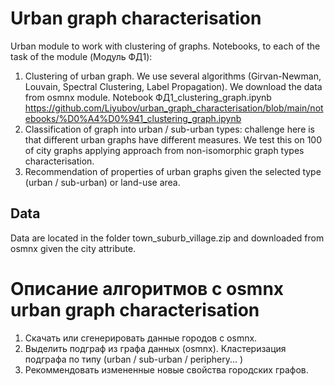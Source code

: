 # Urban graph characterisation

Urban module to work with clustering of graphs.
Notebooks, to each of the task of the module (Модуль ФД1):


1. Сlustering of urban graph. We use several algorithms (Girvan-Newman, Louvain, Spectral Clustering, Label Propagation). We download the data from osmnx module. Notebook ФД1_clustering_graph.ipynb https://github.com/Liyubov/urban_graph_characterisation/blob/main/notebooks/%D0%A4%D0%941_clustering_graph.ipynb 
2. Classification of graph into urban / sub-urban types: challenge here is that different urban graphs have different measures. We test this on 100 of city graphs applying approach from non-isomorphic graph types characterisation. 
3. Recommendation of properties of urban graphs given the selected type (urban / sub-urban) or land-use area. 


## Data 

Data are located in the folder town_suburb_village.zip and downloaded from osmnx given the city attribute. 

# Описание алгоритмов с osmnx urban graph characterisation 

1. Скачать или сгенерировать данные городов с osmnx.
2. Выделить подграф из графа данных (osmnx).
    Кластеризация подграфа по типу (urban / sub-urban / periphery... )
3. Рекоммендовать измененные новые свойства городских графов.


